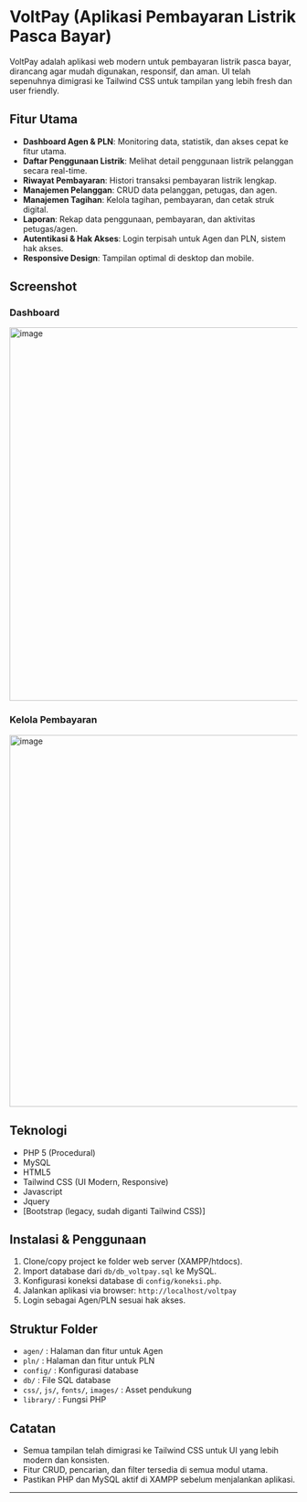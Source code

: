 # VoltPay (Aplikasi Pembayaran Listrik Pasca Bayar)

VoltPay adalah aplikasi web modern untuk pembayaran listrik pasca bayar, dirancang agar mudah digunakan, responsif, dan aman. UI telah sepenuhnya dimigrasi ke Tailwind CSS untuk tampilan yang lebih fresh dan user friendly.

## Fitur Utama

- **Dashboard Agen & PLN**: Monitoring data, statistik, dan akses cepat ke fitur utama.
- **Daftar Penggunaan Listrik**: Melihat detail penggunaan listrik pelanggan secara real-time.
- **Riwayat Pembayaran**: Histori transaksi pembayaran listrik lengkap.
- **Manajemen Pelanggan**: CRUD data pelanggan, petugas, dan agen.
- **Manajemen Tagihan**: Kelola tagihan, pembayaran, dan cetak struk digital.
- **Laporan**: Rekap data penggunaan, pembayaran, dan aktivitas petugas/agen.
- **Autentikasi & Hak Akses**: Login terpisah untuk Agen dan PLN, sistem hak akses.
- **Responsive Design**: Tampilan optimal di desktop dan mobile.

## Screenshot

### Dashboard

<img width="1350" height="654" alt="image" src="https://github.com/user-attachments/assets/e89bd864-7cc1-4e2f-beda-41ac8273b26d" />


### Kelola Pembayaran

<img width="1365" height="651" alt="image" src="https://github.com/user-attachments/assets/a8a1de02-4080-4fec-b9b9-7960d317b47f" />


## Teknologi

- PHP 5 (Procedural)
- MySQL
- HTML5
- Tailwind CSS (UI Modern, Responsive)
- Javascript
- Jquery
- [Bootstrap (legacy, sudah diganti Tailwind CSS)]

## Instalasi & Penggunaan

1. Clone/copy project ke folder web server (XAMPP/htdocs).
2. Import database dari `db/db_voltpay.sql` ke MySQL.
3. Konfigurasi koneksi database di `config/koneksi.php`.
4. Jalankan aplikasi via browser: `http://localhost/voltpay`
5. Login sebagai Agen/PLN sesuai hak akses.

## Struktur Folder

- `agen/` : Halaman dan fitur untuk Agen
- `pln/` : Halaman dan fitur untuk PLN
- `config/` : Konfigurasi database
- `db/` : File SQL database
- `css/`, `js/`, `fonts/`, `images/` : Asset pendukung
- `library/` : Fungsi PHP

## Catatan

- Semua tampilan telah dimigrasi ke Tailwind CSS untuk UI yang lebih modern dan konsisten.
- Fitur CRUD, pencarian, dan filter tersedia di semua modul utama.
- Pastikan PHP dan MySQL aktif di XAMPP sebelum menjalankan aplikasi.

---
